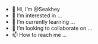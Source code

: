- 👋 Hi, I’m @Seakhey
- 👀 I’m interested in ...
- 🌱 I’m currently learning ...
- 💞️ I’m looking to collaborate on ...
- 📫 How to reach me ...

<!---
Seakhey/Seakhey is a ✨ special ✨ repository because its `README.md` (this file) appears on your GitHub profile.
You can click the Preview link to take a look at your changes.
--->
